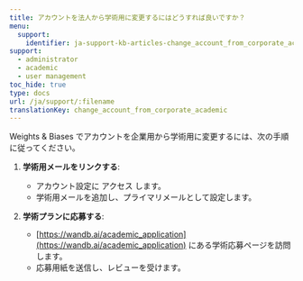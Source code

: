 ```yaml
---
title: アカウントを法人から学術用に変更するにはどうすれば良いですか？
menu:
  support:
    identifier: ja-support-kb-articles-change_account_from_corporate_academic
support:
  - administrator
  - academic
  - user management
toc_hide: true
type: docs
url: /ja/support/:filename
translationKey: change_account_from_corporate_academic
---
```

Weights & Biases でアカウントを企業用から学術用に変更するには、次の手順に従ってください。

1. **学術用メールをリンクする**:
   - アカウント設定に アクセス します。
   - 学術用メールを追加し、プライマリメールとして設定します。

2. **学術プランに応募する**:
   - [https://wandb.ai/academic_application](https://wandb.ai/academic_application) にある学術応募ページを訪問します。
   - 応募用紙を送信し、レビューを受けます。